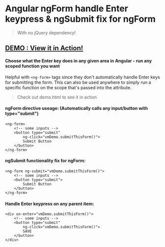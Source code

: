 # Angular ngForm handle Enter keypress & ngSubmit fix for ngForm

> With no jQuery dependency!

## [DEMO : View it in Action!](http://mcpdesigns.github.io/ngForm-handle-Enter-Keypress/)

#### Choose what the Enter key does in any given area in Angular - run any scoped function you want

Helpful with `<ng-form>` tags since they don't automatically handle Enter keys for submitting the form.
This can also be used anywhere to simply run a specific function on the scope that's passed into the attribute.

>  Check out demo.html to see it in action

#### ngForm directive useage: (Automatically calls any input/button with type="submit")

    <ng-form>
        <!-- some inputs -->
        <button type="submit"
            ng-click="vmDemo.submitThisForm()">
            Submit Button
        </button>
    </ng-form>

#### ngSubmit functionality fix for ngForm:

    <ng-form ng-submit="vmDemo.submitThisForm()">
        <!-- some inputs -->
        <button type="submit">
            Submit Button
        </button>
    </ng-form>


#### Handle Enter keypress on any parent item:

    <div on-enter="vmDemo.submitThisForm()">
        <!-- some inputs -->
        <button type="submit"
            ng-click="vmDemo.submitThisForm()">
            SAVE
        </button>
    </div>

